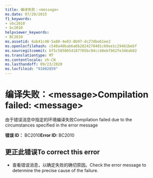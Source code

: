 ```yaml
---
title: 编译失败：<message>
ms.date: 07/20/2015
f1_keywords:
- vbc2010
- bc2010
helpviewer_keywords:
- BC2010
ms.assetid: 6ab41c48-5a80-4e83-8b97-dc27dbe61ee2
ms.openlocfilehash: c540a40bab6a6b2824270401c69ee1c29461bebf
ms.sourcegitcommit: bf5c5850654187705bc94cc40ebfb62fe346ab02
ms.translationtype: MT
ms.contentlocale: zh-CN
ms.lasthandoff: 09/23/2020
ms.locfileid: "91082859"
---
```

# <a name="compilation-failed-message"></a><span data-ttu-id="d206c-102">编译失败：\<message></span><span class="sxs-lookup"><span data-stu-id="d206c-102">Compilation failed: \<message></span></span>

<span data-ttu-id="d206c-103">由于错误消息中指定的环境编译失败</span><span class="sxs-lookup"><span data-stu-id="d206c-103">Compilation failed due to the circumstances specified in the error message</span></span>  
  
 <span data-ttu-id="d206c-104">**错误 ID：** BC2010</span><span class="sxs-lookup"><span data-stu-id="d206c-104">**Error ID:** BC2010</span></span>  
  
## <a name="to-correct-this-error"></a><span data-ttu-id="d206c-105">更正此错误</span><span class="sxs-lookup"><span data-stu-id="d206c-105">To correct this error</span></span>  
  
- <span data-ttu-id="d206c-106">查看错误消息，以确定失败的确切原因。</span><span class="sxs-lookup"><span data-stu-id="d206c-106">Check the error message to determine the precise cause of the failure.</span></span>  
